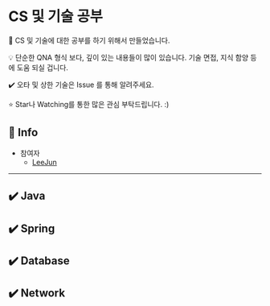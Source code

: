 # CS 및 기술 공부

📝 CS 및 기술에 대한 공부를 하기 위해서 만들었습니다.

💡 단순한 QNA 형식 보다, 깊이 있는 내용들이 많이 있습니다. 기술 면접, 지식 함양 등에 도움 되실 겁니다.

✔️ 오타 및 상한 기술은 Issue 를 통해 알려주세요.

⭐ Star나 Watching를 통한 많은 관심 부탁드립니다. :)

## 📢 Info

- 참여자
  - [LeeJun](https://github.com/this2jun)

-------------

## ✔️ Java

<!-- - [JAVA](https://github.com/this2jun/CS/blob/master/JAVA/JAVA.md) -->

## ✔️ Spring

## ✔️ Database

## ✔️ Network
